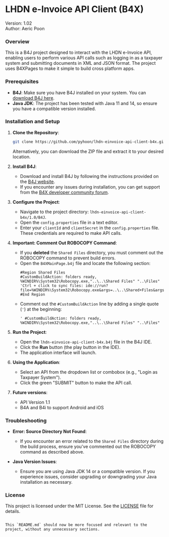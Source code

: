 # LHDN e-Invoice API Client (B4X)
Version: 1.02\
Author: Aeric Poon

### Overview
This is a B4J project designed to interact with the LHDN e-Invoice API, enabling users to perform various API calls such as logging in as a taxpayer system and submitting documents in XML and JSON format. The project uses B4XPages to make it simple to build cross platform apps.

### Prerequisites
- **B4J**: Make sure you have B4J installed on your system. You can [download B4J here](https://www.b4x.com/b4j.html).
- **Java JDK**: The project has been tested with Java 11 and 14, so ensure you have a compatible version installed.

### Installation and Setup

1. **Clone the Repository**:
   ```bash
   git clone https://github.com/pyhoon/lhdn-einvoice-api-client-b4x.git
   ```
   Alternatively, you can download the ZIP file and extract it to your desired location.

2. **Install B4J**:
   - Download and install B4J by following the instructions provided on the [B4J website](https://www.b4x.com/b4j.html).
   - If you encounter any issues during installation, you can get support from the [B4X developer community forum](https://www.b4x.com/android/forum/).

3. **Configure the Project**:
   - Navigate to the project directory: `lhdn-einvoice-api-client-b4x/1.0/B4J`.
   - Open the `config.properties` file in a text editor.
   - Enter your `clientId` and `clientSecret` in the `config.properties` file. These credentials are required to make API calls.

4. **Important: Comment Out ROBOCOPY Command**:
   - If you **deleted** the `Shared Files` directory, you must comment out the ROBOCOPY command to prevent build errors.
   - Open the `B4XMainPage.b4j` file and locate the following section:
     ```b4x
     #Region Shared Files
     #CustomBuildAction: folders ready, %WINDIR%\System32\Robocopy.exe,"..\..\Shared Files" "..\Files"
     'Ctrl + click to sync files: ide://run?file=%WINDIR%\System32\Robocopy.exe&args=..\..\Shared+Files&args=..\Files&FilesSync=True
     #End Region
     ```
   - Comment out the `#CustomBuildAction` line by adding a single quote (`'`) at the beginning:
     ```b4x
     ' #CustomBuildAction: folders ready, %WINDIR%\System32\Robocopy.exe,"..\..\Shared Files" "..\Files"
     ```

5. **Run the Project**:
   - Open the `lhdn-einvoice-api-client-b4x.b4j` file in the B4J IDE.
   - Click the **Run** button (the play button in the IDE).
   - The application interface will launch.

6. **Using the Application**:
   - Select an API from the dropdown list or combobox (e.g., "Login as Taxpayer System").
   - Click the green "SUBMIT" button to make the API call.

7. **Future versions**:
   - API Version 1.1
   - B4A and B4i to support Android and iOS

### Troubleshooting

- **Error: Source Directory Not Found**:
  - If you encounter an error related to the `Shared Files` directory during the build process, ensure you've commented out the ROBOCOPY command as described above.

- **Java Version Issues**:
  - Ensure you are using Java JDK 14 or a compatible version. If you experience issues, consider upgrading or downgrading your Java installation as necessary.

### License
This project is licensed under the MIT License. See the [LICENSE](LICENSE) file for details.

```

This `README.md` should now be more focused and relevant to the project, without any unnecessary sections.
